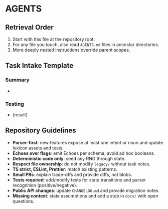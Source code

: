 # AGENTS

## Retrieval Order

1. Start with this file at the repository root.
2. For any file you touch, also read `AGENTS.md` files in ancestor directories.
3. More deeply nested instructions override parent scopes.

## Task Intake Template

### Summary

- <short bullet list of changes>

### Testing

- <command> (result)

## Repository Guidelines

- **Parser-first**: new features expose at least one intent or noun and update lexicon assets and tests.
- **Echoes over flags**: emit Echoes per schema; avoid ad hoc booleans.
- **Deterministic code only**: seed any RNG through state.
- **Respect file ownership**: do not modify `legacy/` without task notes.
- **TS strict, ESLint, Prettier**: match existing patterns.
- **Small PRs**: explain trade-offs and provide diffs, not blobs.
- **Tests required**: add/modify tests for state transitions and parser recognition (positive/negative).
- **Public API changes**: update `CHANGELOG.md` and provide migration notes.
- **Missing context**: state assumptions and add a stub in `docs/` with open questions.
